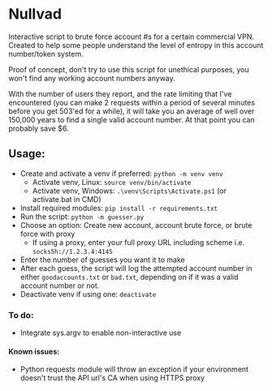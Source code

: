 # Nullvad
Interactive script to brute force account #s for a certain commercial VPN. Created to help some people understand the level of entropy in this account number/token system.

Proof of concept, don't try to use this script for unethical purposes, you won't find any working account numbers anyway.

With the number of users they report, and the rate limiting that I've encountered (you can make 2 requests within a period of several minutes before you get 503'ed for a while), it will take you an average of well over 150,000 years to find a single valid account number. At that point you can probably save $6.

## Usage:
- Create and activate a venv if preferred: `python -m venv venv`
  - Activate venv, Linux: `source venv/bin/activate`
  - Activate venv, Windows: `.\venv\Scripts\Activate.ps1` (or activate.bat in CMD)
- Install required modules: `pip install -r requirements.txt`
- Run the script: `python -m guesser.py`
- Choose an option: Create new account, account brute force, or brute force with proxy
  - If using a proxy, enter your full proxy URL including scheme i.e. `socks5h://1.2.3.4:4145`
- Enter the number of guesses you want it to make
- After each guess, the script will log the attempted account number in either `goodaccounts.txt` or `bad.txt`, depending on if it was a valid account number or not.
- Deactivate venv if using one: `deactivate`

### To do:

- Integrate sys.argv to enable non-interactive use

#### Known issues:

- Python requests module will throw an exception if your environment doesn't trust the API url's CA when using HTTPS proxy
